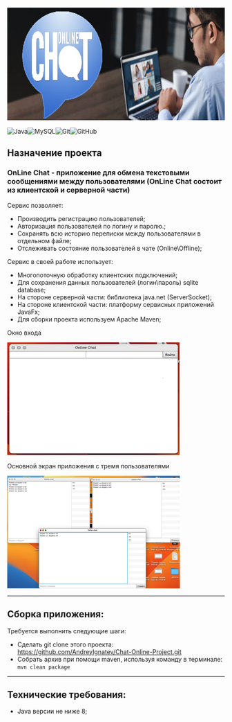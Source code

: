 <p align="center">
  <img width="1200" height="260" src="img/gb_online_chat.png">
</p>

![Java](https://img.shields.io/badge/java-%23ED8B00.svg?style=for-the-badge&logo=java&logoColor=white)![MySQL](https://img.shields.io/badge/mysql-%2300f.svg?style=for-the-badge&logo=mysql&logoColor=white)![Git](https://img.shields.io/badge/git-%23F05033.svg?style=for-the-badge&logo=git&logoColor=white)![GitHub](https://img.shields.io/badge/github-%23121011.svg?style=for-the-badge&logo=github&logoColor=white)

<h2> Назначение проекта </h2>

<h3> OnLine Chat - приложение для обмена текстовыми сообщениями между пользователями (OnLine Chat состоит из клиентской и серверной части)</h3>
<body>
   <dev>
   <p>Сервис позволяет:</p>
     <ul>
     <li>Производить регистрацию пользователей;</li>
     <li>Авторизация пользователей по логину и паролю.;</li>
     <li>Сохранять всю историю переписки между пользователями в отдельном файле;</li>
     <li>Отслеживать состояние пользователей в чате (Online\Offline);</li>
     </ul>
   </dev>
  <dev>
   <p>Сервис в своей работе использует:</p>
   <ul>
     <li>Многопоточную обработку клиентских подключений;</li>
     <li>Для сохранения данных пользователей (логин\пароль) sqlite database;</li>
     <li>На стороне серверной части: библиотека java.net (ServerSocket);</li>
     <li>На стороне клиентской части: платформу сервисных приложений JavaFx;</li>  
     <li>Для сборки проекта используем Apache Maven;</li>
     </ul>
  </dev>
    <dev>
   <p> Окно входа </p>
   <img width="400" height="260" src="img/to come in .png"> 
   <p> Основной экран приложения с тремя пользователями </p>
   <img width="400" height="260" src="img/windows_chat.png"> 
    </dev>   
  
  <hr>

  <dev>
     <h2>Сборка приложения:</h2>

   <dev>
   <p>Требуется выполнить следующие шаги:</p>
     <ul>
     <li>Сделать git clone этого проекта: <a href="https://github.com/AndreyIgnatev/Chat-Online-Project.git">https://github.com/AndreyIgnatev/Chat-Online-Project.git</a></li>
     <li>Собрать архив при помощи maven, используя команду в терминале: <code>mvn clean package</code></li>
    </ul>
         </dev>
  </dev>
   <hr>
     <dev>
     <h2>Технические требования:</h2>
<ul> 
<li> Java версии не ниже 8; </li> 
</ul>
</dev>